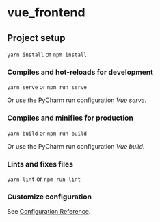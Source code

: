 # vue_frontend

## Project setup
`yarn install` or `npm install`

### Compiles and hot-reloads for development
`yarn serve` or `npm run serve`

Or use the PyCharm run configuration *Vue serve*.

### Compiles and minifies for production
`yarn build` or `npm run build`

Or use the PyCharm run configuration *Vue build*.

### Lints and fixes files
`yarn lint` or `npm run lint`

### Customize configuration
See [Configuration Reference](https://cli.vuejs.org/config/).
